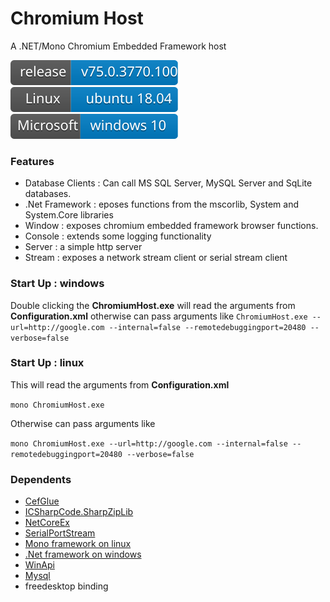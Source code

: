 # Chromium Host
A .NET/Mono Chromium Embedded Framework host

![](https://github.com/kagaconnect/chromium_host/blob/master/assets/svgs/release.svg) ![](https://github.com/kagaconnect/chromium_host/blob/master/assets/svgs/linux.svg) ![](https://github.com/kagaconnect/chromium_host/blob/master/assets/svgs/windows.svg)

### Features
- Database Clients : Can call MS SQL Server, MySQL Server and SqLite databases.
- .Net Framework : eposes functions from the mscorlib, System and System.Core libraries
- Window : exposes chromium embedded framework browser functions.
- Console : extends some logging functionality
- Server : a simple http server
- Stream : exposes a network stream client or serial stream client

### Start Up : windows
Double clicking the **ChromiumHost.exe** will read the arguments from **Configuration.xml** otherwise can pass arguments like
`ChromiumHost.exe --url=http://google.com --internal=false --remotedebuggingport=20480 --verbose=false`

### Start Up : linux
This will read the arguments from **Configuration.xml**

`mono ChromiumHost.exe`

Otherwise can pass arguments like

`mono ChromiumHost.exe --url=http://google.com --internal=false --remotedebuggingport=20480 --verbose=false`

### Dependents
- [CefGlue](https://gitlab.com/xiliumhq/chromiumembedded/cefglue)
- [ICSharpCode.SharpZipLib](https://github.com/icsharpcode/SharpZipLib)
- [NetCoreEx](https://github.com/prasannavl/NetCoreEx)
- [SerialPortStream](https://github.com/jcurl/SerialPortStream)
- [Mono framework on linux](https://www.mono-project.com/)
- [.Net framework on windows](https://www.microsoft.com/en-us/download/details.aspx?id=49981)
- [WinApi](https://github.com/prasannavl/WinApi)
- [Mysql](https://www.mysql.com/)
- freedesktop binding
